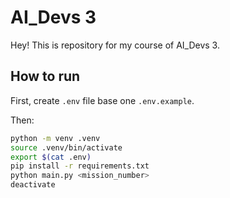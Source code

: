 # AI_Devs 3

Hey! This is repository for my course of AI_Devs 3.

## How to run

First, create `.env` file base one `.env.example`.

Then:

```sh
python -m venv .venv
source .venv/bin/activate
export $(cat .env)
pip install -r requirements.txt
python main.py <mission_number>
deactivate
```
